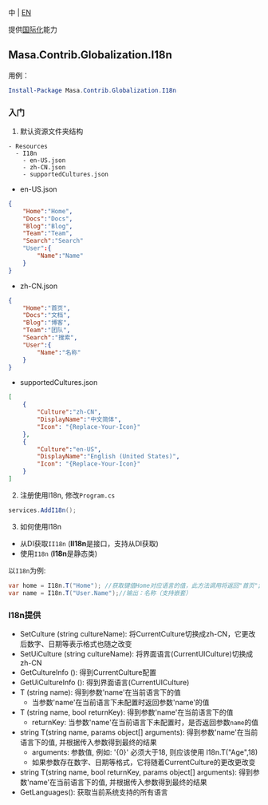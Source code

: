 中 | [EN](README.md)

提供[国际化](https://developer.mozilla.org/zh-CN/docs/Mozilla/Add-ons/WebExtensions/Internationalization)能力

## Masa.Contrib.Globalization.I18n

用例：

``` powershell
Install-Package Masa.Contrib.Globalization.I18n
```

### 入门

1. 默认资源文件夹结构

``` structure
- Resources
  - I18n
    - en-US.json
    - zh-CN.json
    - supportedCultures.json
```

* en-US.json

``` en-US.json
{
    "Home":"Home",
    "Docs":"Docs",
    "Blog":"Blog",
    "Team":"Team",
    "Search":"Search"
    "User":{
        "Name":"Name"
    }
}
```

* zh-CN.json

``` zh-CN.json
{
    "Home":"首页",
    "Docs":"文档",
    "Blog":"博客",
    "Team":"团队",
    "Search":"搜索",
    "User":{
        "Name":"名称"
    }
}
```

* supportedCultures.json

``` supportedCultures.json
[
    {
        "Culture":"zh-CN",
        "DisplayName":"中文简体",
        "Icon": "{Replace-Your-Icon}"
    },
    {
        "Culture":"en-US",
        "DisplayName":"English (United States)",
        "Icon": "{Replace-Your-Icon}"
    }
]
```

2. 注册使用I18n, 修改`Program.cs`

``` C#
services.AddI18n();
```

3. 如何使用I18n

* 从DI获取`II18n` (**II18n**是接口，支持从DI获取)
* 使用`I18n` (**I18n**是静态类)

以`I18n`为例:

``` C#
var home = I18n.T("Home"); //获取键值Home对应语言的值，此方法调用将返回"首页";
var name = I18n.T("User.Name");//输出：名称（支持嵌套）
```

### I18n提供

* SetCulture (string cultureName): 将CurrentCulture切换成zh-CN，它更改后数字、日期等表示格式也随之改变
* SetUiCulture (string cultureName): 将界面语言(CurrentUICulture)切换成zh-CN
* GetCultureInfo (): 得到CurrentCulture配置
* GetUiCultureInfo (): 得到界面语言(CurrentUICulture)
* T (string name): 得到参数'name'在当前语言下的值
  * 当参数'name'在当前语言下未配置时返回参数'name'的值
* T (string name, bool returnKey): 得到参数'name'在当前语言下的值
  * returnKey: 当参数'name'在当前语言下未配置时，是否返回参数`name`的值
* string T(string name, params object[] arguments): 得到参数'name'在当前语言下的值, 并根据传入参数得到最终的结果
  * arguments: 参数值, 例如: '{0}' 必须大于18, 则应该使用 I18n.T("Age",18)
  * 如果参数存在数字、日期等格式，它将随着CurrentCulture的更改更改变
* string T(string name, bool returnKey, params object[] arguments): 得到参数'name'在当前语言下的值, 并根据传入参数得到最终的结果
* GetLanguages(): 获取当前系统支持的所有语言